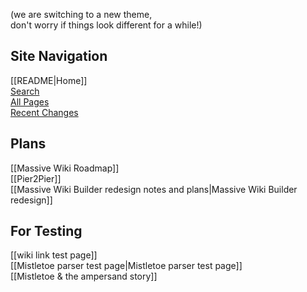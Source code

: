 (we are switching to a new theme,  
don't worry if things look different for a while!)

## Site Navigation

[[README|Home]]  
[Search](/search.html)  
[All Pages](/all-pages.html)  
[Recent Changes](/recent-pages.html)

## Plans

[[Massive Wiki Roadmap]]  
[[Pier2Pier]]  
[[Massive Wiki Builder redesign notes and plans|Massive Wiki Builder redesign]]     

## For Testing

[[wiki link test page]]  
[[Mistletoe parser test page|Mistletoe parser test page]]  
[[Mistletoe & the ampersand story]]  

